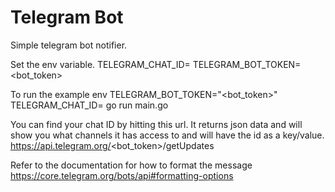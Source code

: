 # Telegram Bot

Simple telegram bot notifier. 

Set the env variable. 
TELEGRAM_CHAT_ID=<chatid>
TELEGRAM_BOT_TOKEN=<bot_token>

To run the example
env TELEGRAM_BOT_TOKEN="<bot_token>" TELEGRAM_CHAT_ID=<chatID> go run main.go

You can find your chat ID by hitting this url. It returns json data and will show you what channels it has access to and will have the id as a key/value. 
https://api.telegram.org/<bot_token>/getUpdates

Refer to the documentation for how to format the message 
https://core.telegram.org/bots/api#formatting-options